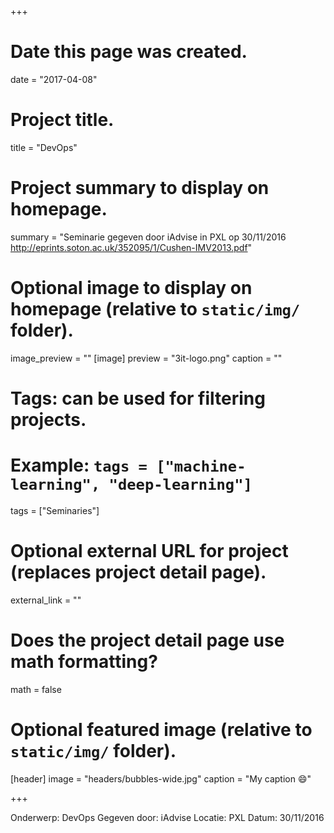 +++
# Date this page was created.
date = "2017-04-08"

# Project title.
title = "DevOps"

# Project summary to display on homepage.
summary = "Seminarie gegeven door iAdvise in PXL op 30/11/2016 http://eprints.soton.ac.uk/352095/1/Cushen-IMV2013.pdf"


# Optional image to display on homepage (relative to `static/img/` folder).
image_preview = ""
[image]
preview = "3it-logo.png"
caption = ""
# Tags: can be used for filtering projects.
# Example: `tags = ["machine-learning", "deep-learning"]`
tags = ["Seminaries"]

# Optional external URL for project (replaces project detail page).
external_link = ""

# Does the project detail page use math formatting?
math = false

# Optional featured image (relative to `static/img/` folder).
[header]
image = "headers/bubbles-wide.jpg"
caption = "My caption :smile:"

+++

Onderwerp: DevOps
Gegeven door: iAdvise
Locatie: PXL
Datum: 30/11/2016
